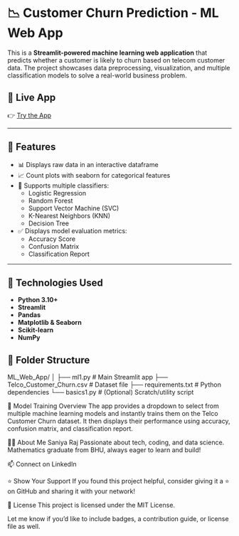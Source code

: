 # 📉 Customer Churn Prediction - ML Web App

This is a **Streamlit-powered machine learning web application** that predicts whether a customer is likely to churn based on telecom customer data. The project showcases data preprocessing, visualization, and multiple classification models to solve a real-world business problem.

## 🔗 Live App
👉 [Try the App](https://my-ml-web-app.streamlit.app/)  

---

## 📌 Features
- 📊 Displays raw data in an interactive dataframe
- 📈 Count plots with seaborn for categorical features
- 🧠 Supports multiple classifiers:
  - Logistic Regression
  - Random Forest
  - Support Vector Machine (SVC)
  - K-Nearest Neighbors (KNN)
  - Decision Tree
- ✅ Displays model evaluation metrics:
  - Accuracy Score
  - Confusion Matrix
  - Classification Report

---

## 🧪 Technologies Used
- **Python 3.10+**
- **Streamlit**
- **Pandas**
- **Matplotlib & Seaborn**
- **Scikit-learn**
- **NumPy**

## 📂 Folder Structure
ML_Web_App/
│
├── ml1.py # Main Streamlit app
├── Telco_Customer_Churn.csv # Dataset file
├── requirements.txt # Python dependencies
└── basics1.py # (Optional) Scratch/utility script

🧠 Model Training Overview
The app provides a dropdown to select from multiple machine learning models and instantly trains them on the Telco Customer Churn dataset. 
It then displays their performance using accuracy, confusion matrix, and classification report.

🙋‍♀️ About Me
Saniya Raj
Passionate about tech, coding, and data science. Mathematics graduate from BHU, always eager to learn and build!

📫 Connect on LinkedIn

⭐ Show Your Support
If you found this project helpful, consider giving it a ⭐ on GitHub and sharing it with your network!

📜 License
This project is licensed under the MIT License.



Let me know if you’d like to include badges, a contribution guide, or license file as well.

